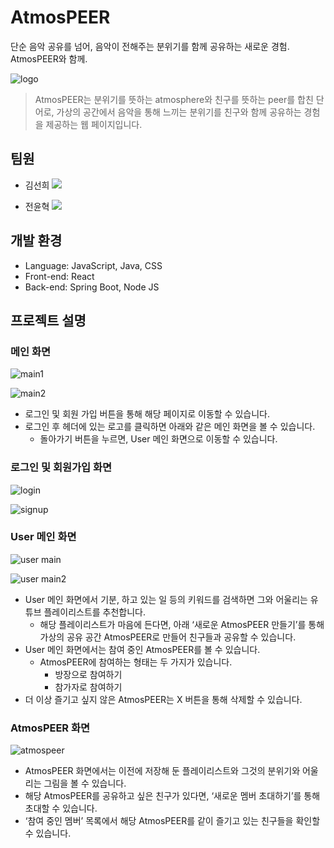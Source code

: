 # AtmosPEER

단순 음악 공유를 넘어, 음악이 전해주는 분위기를 함께 공유하는 새로운 경험. AtmosPEER와 함께.


![logo](https://github.com/cypsyco/Atmospeer/assets/91830035/aceb1598-fdcd-49fe-9318-5db4e4912cf7)

> AtmosPEER는 분위기를 뜻하는 atmosphere와 친구를 뜻하는 peer를 합친 단어로, 가상의 공간에서 음악을 통해 느끼는 분위기를 친구와 함께 공유하는 경험을 제공하는 웹 페이지입니다.
> 

## 팀원

- 김선희
    <a href="https://github.com/sunnygeem" target="_blank"><img src="https://img.shields.io/badge/GitHub-181717?style=flat-square&logo=github&logoColor=white"></a>
    
- 전윤혁
    <a href="https://github.com/cypsyco" target="_blank"><img src="https://img.shields.io/badge/GitHub-181717?style=flat-square&logo=github&logoColor=white"></a>
    

## 개발 환경

- Language: JavaScript, Java, CSS
- Front-end: React
- Back-end: Spring Boot, Node JS

## 프로젝트 설명

### 메인 화면

![main1](https://github.com/cypsyco/Atmospeer/assets/91830035/6308670a-4e19-4d79-884f-a13edca067f1)

![main2](https://github.com/cypsyco/Atmospeer/assets/91830035/8e9be7c2-2087-4b9a-92cb-5ba0e74e74cf)

- 로그인 및 회원 가입 버튼을 통해 해당 페이지로 이동할 수 있습니다.
- 로그인 후 헤더에 있는 로고를 클릭하면 아래와 같은 메인 화면을 볼 수 있습니다.
    - 돌아가기 버튼을 누르면, User 메인 화면으로 이동할 수 있습니다.


### 로그인 및 회원가입 화면

![login](https://github.com/cypsyco/Atmospeer/assets/91830035/b49c676d-00d4-4e80-8975-2a3ae77f3e60)

![signup](https://github.com/cypsyco/Atmospeer/assets/91830035/405fc7a9-5ec7-4868-a14a-ee872ec48a32)


### User 메인 화면

![user main](https://github.com/cypsyco/Atmospeer/assets/91830035/6a9bc913-9231-499b-8fab-57a0b1174f51)

![user main2](https://github.com/cypsyco/Atmospeer/assets/91830035/c4c814aa-1fe9-4e88-8dda-ac7a5bfaffc8)

- User 메인 화면에서 기분, 하고 있는 일 등의 키워드를 검색하면 그와 어울리는 유튜브 플레이리스트를 추천합니다.
    - 해당 플레이리스트가 마음에 든다면, 아래 ‘새로운 AtmosPEER 만들기’를 통해 가상의 공유 공간 AtmosPEER로 만들어 친구들과 공유할 수 있습니다.
- User 메인 화면에서는 참여 중인 AtmosPEER를 볼 수 있습니다.
    - AtmosPEER에 참여하는 형태는 두 가지가 있습니다.
        - 방장으로 참여하기
        - 참가자로 참여하기
- 더 이상 즐기고 싶지 않은 AtmosPEER는 X 버튼을 통해 삭제할 수 있습니다.


### AtmosPEER 화면

![atmospeer](https://github.com/cypsyco/Atmospeer/assets/91830035/13fecc42-a019-462e-a7a1-c71af053d251)

- AtmosPEER 화면에서는 이전에 저장해 둔 플레이리스트와 그것의 분위기와 어울리는 그림을 볼 수 있습니다.
- 해당 AtmosPEER를 공유하고 싶은 친구가 있다면, ‘새로운 멤버 초대하기’를 통해 초대할 수 있습니다.
- ‘참여 중인 멤버’ 목록에서 해당 AtmosPEER를 같이 즐기고 있는 친구들을 확인할 수 있습니다.

  
